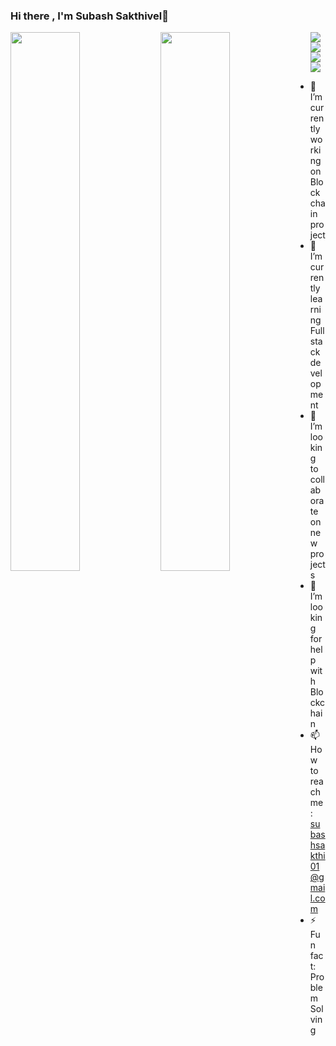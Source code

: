 ### Hi there , I'm Subash Sakthivel👋

<img align="left" width="47%" src="https://github-readme-stats.vercel.app/api?username=subashsakthivel&show_icons=true&theme=radical"/>
<img align="left" width="47%" src="https://github-readme-stats.vercel.app/api/top-langs/?username=subashsakthivel&layout=compact"/>
<img align="left" src="https://img.shields.io/badge/MongoDB-%234ea94b.svg?style=for-the-badge&logo=mongodb&logoColor=white"/>
<img align="left" src="https://img.shields.io/badge/react-%2320232a.svg?style=for-the-badge&logo=react&logoColor=%2361DAFB"/>
<img align="left" src="https://img.shields.io/badge/node.js-6DA55F?style=for-the-badge&logo=node.js&logoColor=white"/>
<img src="https://img.shields.io/badge/Solidity-%23363636.svg?style=for-the-badge&logo=solidity&logoColor=white"/>



- 🔭 I’m currently working on Block chain project
- 🌱 I’m currently learning Fullstack development
- 👯 I’m looking to collaborate on new projects
- 🤔 I’m looking for help with Blockchain 
- 📫 How to reach me: subashsakthi01@gmail.com
- ⚡ Fun fact: Problem Solving


<!--
**subashsakthivel/subashsakthivel** is a ✨ _special_ ✨ repository because its `README.md` (this file) appears on your GitHub profile.

Here are some ideas to get you started:

- 🔭 I’m currently working on ...
- 🌱 I’m currently learning ...
- 👯 I’m looking to collaborate on ...
- 🤔 I’m looking for help with ...
- 💬 Ask me about ...
- 📫 How to reach me: ...
- 😄 Pronouns: ...
- ⚡ Fun fact: ...
-->
